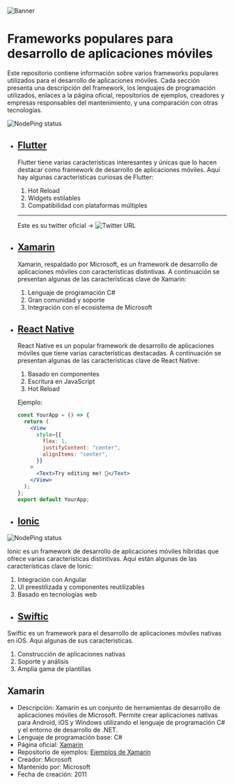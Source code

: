 ![Banner](https://i.imgur.com/mbFiUzk.png)

# Frameworks populares para desarrollo de aplicaciones móviles

Este repositorio contiene información sobre varios frameworks populares utilizados para el desarrollo de aplicaciones móviles. Cada sección presenta una descripción del framework, los lenguajes de programación utilizados, enlaces a la página oficial, repositorios de ejemplos, creadores y empresas responsables del mantenimiento, y una comparación con otras tecnologías.

![NodePing status](https://img.shields.io/nodeping/status/jkiwn052-ntpp-4lbb-8d45-ihew6d9ucoei?color=orange&label=Frameworks&up_message=Moviles)

- ## [Flutter](https://github.com/SebastianCorcino/doc_programacion_dispositivos_moviles/tree/Flutter)

  Flutter tiene varias características interesantes y únicas que lo hacen destacar como framework de desarrollo de aplicaciones móviles. Aquí hay algunas características curiosas de Flutter:

  1. Hot Reload
  2. Widgets estilables
  3. Compatibilidad con plataformas múltiples

  ***

  Este es su twitter oficial ->
  ![Twitter URL](https://img.shields.io/twitter/url?style=social&url=https%3A%2F%2Ftwitter.com%2Fintent%2Ffollow%3Fscreen_name%3Dflutterdev)

- ## [Xamarin](https://github.com/SebastianCorcino/doc_programacion_dispositivos_moviles/tree/Ionic)

  Xamarin, respaldado por Microsoft, es un framework de desarrollo de aplicaciones móviles con características distintivas. A continuación se presentan algunas de las características clave de Xamarin:

  1. Lenguaje de programación C#
  2. Gran comunidad y soporte
  3. Integración con el ecosistema de Microsoft

- ## [React Native](https://github.com/SebastianCorcino/doc_programacion_dispositivos_moviles/tree/ReactNative)

  React Native es un popular framework de desarrollo de aplicaciones móviles que tiene varias características destacadas. A continuación se presentan algunas de las características clave de React Native:

  1. Basado en componentes
  2. Escritura en JavaScript
  3. Hot Reload

  Ejemplo:

  ```jsx
  const YourApp = () => {
    return (
      <View
        style={{
          flex: 1,
          justifyContent: "center",
          alignItems: "center",
        }}
      >
        <Text>Try editing me! 🎉</Text>
      </View>
    );
  };
  export default YourApp;
  ```

- ## [Ionic](https://github.com/SebastianCorcino/doc_programacion_dispositivos_moviles/tree/Ionic)

![NodePing status](https://img.shields.io/nodeping/status/jkiwn052-ntpp-4lbb-8d45-ihew6d9ucoei)

Ionic es un framework de desarrollo de aplicaciones móviles híbridas que ofrece varias características distintivas. Aquí están algunas de las características clave de Ionic:

1. Integración con Angular
2. UI preestilizada y componentes reutilizables
3. Basado en tecnologías web

- ## [Swiftic](https://github.com/SebastianCorcino/doc_programacion_dispositivos_moviles/tree/Swiftic)

Swiftic es un framework para el desarrollo de aplicaciones móviles nativas en iOS. Aqui algunas de sus caracteristicas.

1. Construcción de aplicaciones nativas
2. Soporte y análisis
3. Amplia gama de plantillas

## Xamarin

- Descripción: Xamarin es un conjunto de herramientas de desarrollo de aplicaciones móviles de Microsoft. Permite crear aplicaciones nativas para Android, iOS y Windows utilizando el lenguaje de programación C# y el entorno de desarrollo de .NET.
- Lenguaje de programación base: C#
- Página oficial: [Xamarin](https://dotnet.microsoft.com/apps/xamarin)
- Repositorio de ejemplos: [Ejemplos de Xamarin](https://github.com/xamarin/xamarin-forms-samples)
- Creador: Microsoft
- Mantenido por: Microsoft
- Fecha de creación: 2011
